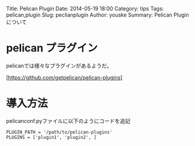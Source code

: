 Title: Pelican Plugin
Date: 2014-05-19 18:00
Category: tips
Tags: pelican,plugin
Slug: peclianplugin
Author: youske
Summary: Pelican Pluginについて

# pelican プラグイン
pelicanでは様々なプラグインがあるようだ。

[https://github.com/getpelican/pelican-plugins]

# 導入方法
pelicanconf.pyファイルに以下のようにコードを追記

    PLUGIN_PATH = '/path/to/pelican-plugins'
    PLUGINS = ['plugin1', 'plugin2', ]

